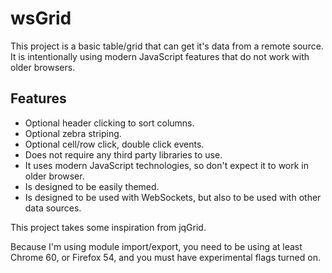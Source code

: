# wsGrid

This project is a basic table/grid that can get it's data from a remote source.
It is intentionally using modern JavaScript features that do not work with older browsers.

## Features

* Optional header clicking to sort columns.
* Optional zebra striping.
* Optional cell/row click, double click events.
* Does not require any third party libraries to use.
* It uses modern JavaScript technologies, so don't expect it to work in older browser.
* Is designed to be easily themed.
* Is designed to be used with WebSockets, but also to be used with other data sources.

This project takes some inspiration from jqGrid.

Because I'm using module import/export, you need to be using at least Chrome 60, or Firefox 54, and you must have experimental flags turned on.
